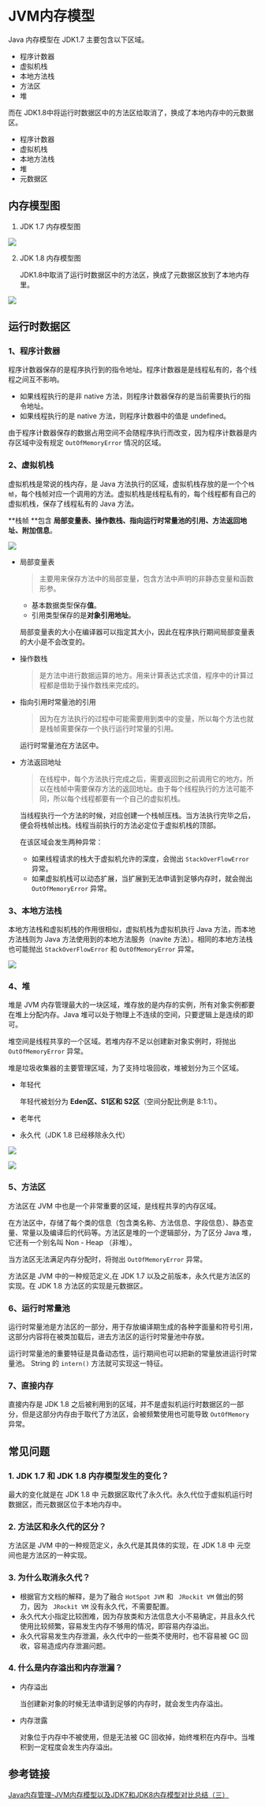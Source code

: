 # JVM内存模型

Java 内存模型在 JDK1.7 主要包含以下区域。

- 程序计数器
- 虚拟机栈
- 本地方法栈
- 方法区
- 堆

而在 JDK1.8中将运行时数据区中的方法区给取消了，换成了本地内存中的元数据区。

- 程序计数器
- 虚拟机栈
- 本地方法栈
- 堆
- 元数据区

## 内存模型图


1. JDK 1.7 内存模型图

![](https://cdn.jsdelivr.net/gh/AlbertYang0801/pic-bed@main/img/20210611155359.png)

2. JDK 1.8 内存模型图

   JDK1.8中取消了运行时数据区中的方法区，换成了元数据区放到了本地内存里。

![](https://cdn.jsdelivr.net/gh/AlbertYang0801/pic-bed@main/img/20210611160927.png)



## 运行时数据区
### 1、程序计数器

程序计数器保存的是程序执行到的指令地址。程序计数器是是线程私有的，各个线程之间互不影响。

- 如果线程执行的是非 native 方法，则程序计数器保存的是当前需要执行的指令地址。
- 如果线程执行的是 native 方法，则程序计数器中的值是 undefined。

由于程序计数器保存的数据占用空间不会随程序执行而改变，因为程序计数器是内存区域中没有规定 `OutOfMemoryError` 情况的区域。

### 2、虚拟机栈

虚拟机栈是常说的栈内存，是 Java 方法执行的区域，虚拟机栈存放的是一个个`栈帧`，每个栈帧对应一个调用的方法。虚拟机栈是线程私有的，每个线程都有自己的虚拟机栈，保存了线程私有的 Java 方法。

**栈帧 **包含 **局部变量表、操作数栈、指向运行时常量池的引用、方法返回地址、附加信息**。

![](https://cdn.jsdelivr.net/gh/AlbertYang0801/pic-bed@main/img/Snipaste_2021-06-16_22-44-43.png)

- 局部变量表

  > 主要用来保存方法中的局部变量，包含方法中声明的非静态变量和函数形参。

  - 基本数据类型保存**值**。
  - 引用类型保存的是**对象引用地址**。

  局部变量表的大小在编译器可以指定其大小，因此在程序执行期间局部变量表的大小是不会改变的。

- 操作数栈

  > 是方法中进行数据运算的地方。用来计算表达式求值，程序中的计算过程都是借助于操作数栈来完成的。

- 指向引用时常量池的引用

  > 因为在方法执行的过程中可能需要用到类中的变量，所以每个方法也就是栈帧需要保存一个执行运行时常量的引用。

  运行时常量池在方法区中。

- 方法返回地址

  > 在线程中，每个方法执行完成之后，需要返回到之前调用它的地方。所以在栈帧中需要保存方法的返回地址。由于每个线程执行的方法可能不同，所以每个线程都要有一个自己的虚拟机栈。

  当线程执行一个方法的时候，对应创建一个栈帧压栈。当方法执行完毕之后，便会将栈帧出栈。线程当前执行的方法必定位于虚拟机栈的顶部。

  在该区域会发生两种异常：

  - 如果线程请求的栈大于虚拟机允许的深度，会抛出 `StackOverFlowError` 异常。
  - 如果虚拟机栈可以动态扩展，当扩展到无法申请到足够内存时，就会抛出 `OutOfMemoryError` 异常。

### 3、本地方法栈

本地方法栈和虚拟机栈的作用很相似，虚拟机栈为虚拟机执行 Java 方法，而本地方法栈则为 Java 方法使用到的本地方法服务（navite 方法）。相同的本地方法栈也可能抛出 `StackOverFlowError` 和 `OutOfMemoryError` 异常。

![](https://cdn.jsdelivr.net/gh/AlbertYang0801/pic-bed@main/img/123.png)

### 4、堆

堆是 JVM 内存管理最大的一块区域，堆存放的是内存的实例，所有对象实例都要在堆上分配内存。Java 堆可以处于物理上不连续的空间，只要逻辑上是连续的即可。

堆空间是线程共享的一个区域。若堆内存不足以创建新对象实例时，将抛出 `OutOfMemoryError` 异常。

堆是垃圾收集器的主要管理区域，为了支持垃圾回收，堆被划分为三个区域。

- 年轻代

  年轻代被划分为 **Eden区、S1区和 S2区**（空间分配比例是 8:1:1）。

- 老年代

- 永久代（JDK 1.8 已经移除永久代）

![](https://cdn.jsdelivr.net/gh/AlbertYang0801/pic-bed@main/img/20210617202525.png)

![](https://cdn.jsdelivr.net/gh/AlbertYang0801/pic-bed@main/img/20210617202509.png)

### 5、方法区

方法区在 JVM 中也是一个非常重要的区域，是线程共享的内存区域。

在方法区中，存储了每个类的信息（包含类名称、方法信息、字段信息）、静态变量、常量以及编译后的代码等。方法区是堆的一个逻辑部分，为了区分 Java 堆，它还有一个别名叫 Non - Heap （非堆）。

当方法区无法满足内存分配时，将抛出 `OutOfMemoryError` 异常。

方法区是 JVM 中的一种规范定义,在 JDK 1.7 以及之前版本，永久代是方法区的实现。在 JDK 1.8 方法区的实现是元数据区。

### 6、运行时常量池

运行时常量池是方法区的一部分，用于存放编译期生成的各种字面量和符号引用，这部分内容将在被类加载后，进去方法区的运行时常量池中存放。

运行时常量池的重要特征是具备动态性，运行期间也可以把新的常量放进运行时常量池。 String 的 `intern()` 方法就可实现这一特征。

### 7、直接内存

直接内存是 JDK 1.8 之后被利用到的区域，并不是虚拟机运行时数据区的一部分，但是这部分内存由于取代了方法区，会被频繁使用也可能导致 `OutOfMemory` 异常。

## 常见问题

### 1. JDK 1.7 和 JDK 1.8 内存模型发生的变化？

最大的变化就是在 JDK 1.8 中 元数据区取代了永久代。永久代位于虚拟机运行时数据区，而元数据区位于本地内存中。

### 2. 方法区和永久代的区分？

方法区是 JVM 中的一种规范定义，永久代是其具体的实现，在 JDK 1.8 中 元空间也是方法区的一种实现。

### 3. 为什么取消永久代？

- 根据官方文档的解释，是为了融合 `HotSpot JVM` 和 ` JRockit VM` 做出的努力，因为 ` JRockit VM` 没有永久代，不需要配置。
- 永久代大小指定比较困难，因为存放类和方法信息大小不易确定，并且永久代使用比较频繁，容易发生内存不够用的情况，即容易内存溢出。
- 永久代容易发生内存泄漏，永久代中的一些类不使用时，也不容易被 GC 回收，容易造成内存泄漏问题。

### 4. 什么是内存溢出和内存泄漏？

- 内存溢出

  当创建新对象的时候无法申请到足够的内存时，就会发生内存溢出。

- 内存泄露

  对象位于内存中不被使用，但是无法被 GC 回收掉，始终堆积在内存中。当堆积到一定程度会发生内存溢出。


## 参考链接

[Java内存管理-JVM内存模型以及JDK7和JDK8内存模型对比总结（三）](https://juejin.cn/post/6844903909983535111#heading-8)



